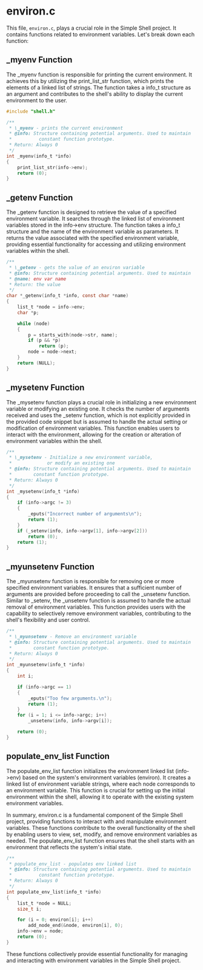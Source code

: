 # environ.c

This file, `environ.c`, plays a crucial role in the Simple Shell project. It contains functions related to environment variables. Let's break down each function:

## \_myenv Function

The _myenv function is responsible for printing the current environment. It achieves this by utilizing the print_list_str function, which prints the elements of a linked list of strings. The function takes a info_t structure as an argument and contributes to the shell's ability to display the current environment to the user.

```c
#include "shell.h"

/**
 * \_myenv - prints the current environment
 * @info: Structure containing potential arguments. Used to maintain
 *          constant function prototype.
 * Return: Always 0
 */
int _myenv(info_t *info)
{
    print_list_str(info->env);
    return (0);
}
```

## \_getenv Function

The _getenv function is designed to retrieve the value of a specified environment variable. It searches through the linked list of environment variables stored in the info->env structure. The function takes a info_t structure and the name of the environment variable as parameters. It returns the value associated with the specified environment variable, providing essential functionality for accessing and utilizing environment variables within the shell.

```c
/**
 * \_getenv - gets the value of an environ variable
 * @info: Structure containing potential arguments. Used to maintain
 * @name: env var name
 * Return: the value
 */
char *_getenv(info_t *info, const char *name)
{
    list_t *node = info->env;
    char *p;

    while (node)
    {
        p = starts_with(node->str, name);
        if (p && *p)
            return (p);
        node = node->next;
    }
    return (NULL);
}
```

## \_mysetenv Function

The _mysetenv function plays a crucial role in initializing a new environment variable or modifying an existing one. It checks the number of arguments received and uses the _setenv function, which is not explicitly provided in the provided code snippet but is assumed to handle the actual setting or modification of environment variables. This function enables users to interact with the environment, allowing for the creation or alteration of environment variables within the shell.

```c
/**
 * \_mysetenv - Initialize a new environment variable,
 *             or modify an existing one
 * @info: Structure containing potential arguments. Used to maintain
 *        constant function prototype.
 * Return: Always 0
 */
int _mysetenv(info_t *info)
{
    if (info->argc != 3)
    {
        _eputs("Incorrect number of arguments\n");
        return (1);
    }
    if (_setenv(info, info->argv[1], info->argv[2]))
        return (0);
    return (1);
}
```

## \_myunsetenv Function

The _myunsetenv function is responsible for removing one or more specified environment variables. It ensures that a sufficient number of arguments are provided before proceeding to call the _unsetenv function. Similar to _setenv, the _unsetenv function is assumed to handle the actual removal of environment variables. This function provides users with the capability to selectively remove environment variables, contributing to the shell's flexibility and user control.

```c
/**
 * \_myunsetenv - Remove an environment variable
 * @info: Structure containing potential arguments. Used to maintain
 *        constant function prototype.
 * Return: Always 0
 */
int _myunsetenv(info_t *info)
{
    int i;

    if (info->argc == 1)
    {
        _eputs("Too few arguments.\n");
        return (1);
    }
    for (i = 1; i <= info->argc; i++)
        _unsetenv(info, info->argv[i]);

    return (0);
}
```

## populate_env_list Function

The populate_env_list function initializes the environment linked list (info->env) based on the system's environment variables (environ). It creates a linked list of environment variable strings, where each node corresponds to an environment variable. This function is crucial for setting up the initial environment within the shell, allowing it to operate with the existing system environment variables.

In summary, environ.c is a fundamental component of the Simple Shell project, providing functions to interact with and manipulate environment variables. These functions contribute to the overall functionality of the shell by enabling users to view, set, modify, and remove environment variables as needed. The populate_env_list function ensures that the shell starts with an environment that reflects the system's initial state.

```c
/**
 * populate_env_list - populates env linked list
 * @info: Structure containing potential arguments. Used to maintain
 *          constant function prototype.
 * Return: Always 0
 */
int populate_env_list(info_t *info)
{
    list_t *node = NULL;
    size_t i;

    for (i = 0; environ[i]; i++)
        add_node_end(&node, environ[i], 0);
    info->env = node;
    return (0);
}
```

These functions collectively provide essential functionality for managing and interacting with environment variables in the Simple Shell project.
